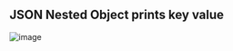 ## JSON Nested Object prints key value



![image](https://user-images.githubusercontent.com/50552335/138589067-21b3318e-e237-4dee-a3e8-1764154476df.png)

